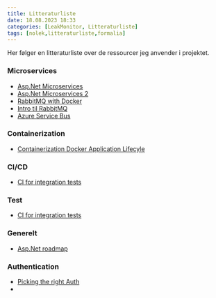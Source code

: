 ```yaml
---
title: Litteraturliste
date: 18.08.2023 18:33
categories: [LeakMonitor, Litteraturliste]
tags: [nolek,litteraturliste,formalia]
---
```

Her følger en litteraturliste over de ressourcer jeg anvender i projektet.


### Microservices
* [Asp.Net Microservices](https://dotnet.microsoft.com/en-us/apps/aspnet/microservices)
* [Asp.Net Microservices 2](https://www.c-sharpcorner.com/article/microservice-using-asp-net-core/)
* [RabbitMQ with Docker](https://www.youtube.com/watch?v=-0g-1ckQgBo)
* [Intro til RabbitMQ](https://www.youtube.com/watch?v=bfVddTJNiAw&pp=ygUXdGltIGNvcmV5IG1pY3Jvc2VydmljZXM%3D)
* [Azure Service Bus](https://www.youtube.com/watch?v=v52yC9kq0Yg)

### Containerization
* [Containerization Docker Application Lifecyle](https://raw.githubusercontent.com/dotnet-architecture/eBooks/main/current/containerized-lifecycle/Containerized-Docker-Application-Lifecycle-with-Microsoft-Platform-and-Tools.pdf)

### CI/CD
* [CI for integration tests](https://event-driven.io/en/configure_ci_for_integration_tests/)

### Test
* [CI for integration tests](https://event-driven.io/en/configure_ci_for_integration_tests/)

### Generelt
* [Asp.Net roadmap](https://roadmap.sh/aspnet-core)

### Authentication
* [Picking the right Auth](https://www.youtube.com/watch?v=4BItolSqIyU)
* 
